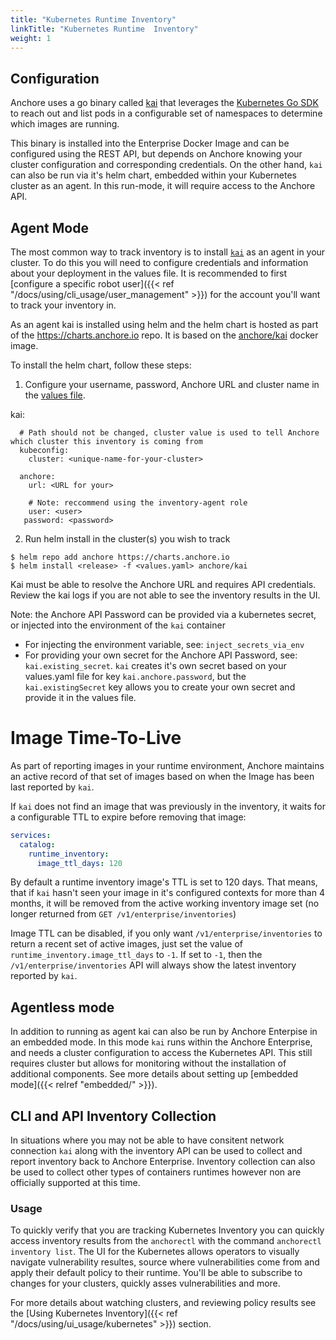 ```yaml
---
title: "Kubernetes Runtime Inventory"
linkTitle: "Kubernetes Runtime  Inventory"
weight: 1
---
```


## Configuration
Anchore uses a go binary called [kai](https://github.com/anchore/kai) that leverages the [Kubernetes Go SDK](https://github.com/kubernetes/client-go) to reach out and list pods in a configurable set of namespaces to determine which images are running.

This binary is installed into the Enterprise Docker Image and can be configured using the REST API, but depends on Anchore knowing your cluster configuration and corresponding credentials. On the other hand, `kai` can also be run via it's helm chart, embedded within your Kubernetes cluster as an agent. In this run-mode, it will require access to the Anchore API.  

## Agent Mode
The most common way to track inventory is to install [`kai`](https://github.com/anchore/kai) as an agent in your cluster. To do this you will need to configure credentials
and information about your deployment in the values file. It is recommended to first [configure a specific robot user]({{< ref "/docs/using/cli_usage/user_management" >}}) for the account you'll want to track your inventory in. 

As an agent kai is installed using helm and the helm chart is hosted as part of the https://charts.anchore.io repo. It is based on the [anchore/kai](https://hub.docker.com/r/anchore/kai) docker image. 

To install the helm chart, follow these steps:

1. Configure your username, password, Anchore URL and cluster name in the [values file](https://github.com/anchore/anchore-charts/tree/master/stable/kai/values.yaml).

kai:

  ```
    # Path should not be changed, cluster value is used to tell Anchore which cluster this inventory is coming from
    kubeconfig:
      cluster: <unique-name-for-your-cluster>

    anchore:
      url: <URL for your>

      # Note: reccommend using the inventory-agent role
      user: <user>
     password: <password>
  ```

2. Run helm install in the cluster(s) you wish to track 
```
$ helm repo add anchore https://charts.anchore.io
$ helm install <release> -f <values.yaml> anchore/kai
``` 

Kai must be able to resolve the Anchore URL and requires API credentials. Review the kai logs if you are not able to see the inventory results in the UI. 

Note: the Anchore API Password can be provided via a kubernetes secret, or injected into the environment of the `kai` container
* For injecting the environment variable, see: `inject_secrets_via_env`
* For providing your own secret for the Anchore API Password, see: `kai.existing_secret`. `kai` creates it's own secret based on your values.yaml file for key `kai.anchore.password`, but the `kai.existingSecret` key allows you to create your own secret and provide it in the values file.

# Image Time-To-Live
As part of reporting images in your runtime environment, Anchore maintains an active record of that set of images based on when the Image has been last reported by `kai`.

If `kai` does not find an image that was previously in the inventory, it waits for a configurable TTL to expire before removing that image:

```yaml
services:
  catalog:
    runtime_inventory:
      image_ttl_days: 120
```

By default a runtime inventory image's TTL is set to 120 days. That means, that if `kai` hasn't seen your image in it's configured contexts for more than 4 months, it will be removed from the active working inventory image set (no longer returned from `GET /v1/enterprise/inventories`)

Image TTL can be disabled, if you only want `/v1/enterprise/inventories` to return a recent set of active images, just set the value of `runtime_inventory.image_ttl_days` to `-1`. If set to `-1`, then the `/v1/enterprise/inventories` API will always show the latest inventory reported by `kai`.


## Agentless mode

In addition to running as agent kai can also be run by Anchore Enterpise in an embedded mode. In this mode `kai` runs within the Anchore Enterprise, and needs a cluster configuration to access the Kubernetes API. This still requires cluster but allows for monitoring without the installation of additional components. See more details about setting up [embedded mode]({{< relref "embedded/" >}}). 

## CLI and API Inventory Collection
In situations where you may not be able to have consitent network connection `kai` along with the inventory API can be used to collect and report inventory back to Anchore Enterprise. Inventory collection can also be used to collect other types of containers runtimes however non are officially supported at this time. 

### Usage
To quickly verify that you are tracking Kubernetes Inventory you can quickly access inventory results from the `anchorectl` with the  command `anchorectl inventory list`. The UI for the Kubernetes allows operators to visually navigate vulnerability resultes, source where vulnerabilities come from and apply their default policy to their runtime. You'll be able to subscribe to changes for your clusters, quickly asses vulnerabilities and more.

For more details about watching clusters, and reviewing policy results see the [Using Kubernetes Inventory]({{< ref "/docs/using/ui_usage/kubernetes" >}}) section.





